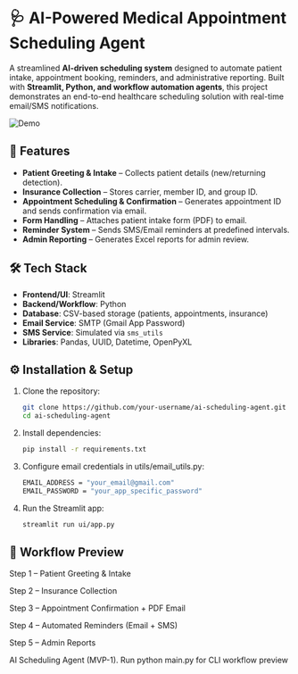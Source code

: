 # 🩺 AI-Powered Medical Appointment Scheduling Agent  

A streamlined **AI-driven scheduling system** designed to automate patient intake, appointment booking, reminders, and administrative reporting. Built with **Streamlit, Python, and workflow automation agents**, this project demonstrates an end-to-end healthcare scheduling solution with real-time email/SMS notifications.

![Demo](https://github.com/Vinay-014/ai-scheduling-agent/blob/main/Demo.gif)  


## 🚀 Features  

- **Patient Greeting & Intake** – Collects patient details (new/returning detection).  
- **Insurance Collection** – Stores carrier, member ID, and group ID.  
- **Appointment Scheduling & Confirmation** – Generates appointment ID and sends confirmation via email.  
- **Form Handling** – Attaches patient intake form (PDF) to email.  
- **Reminder System** – Sends SMS/Email reminders at predefined intervals.  
- **Admin Reporting** – Generates Excel reports for admin review.  


## 🛠️ Tech Stack  

- **Frontend/UI**: Streamlit  
- **Backend/Workflow**: Python  
- **Database**: CSV-based storage (patients, appointments, insurance)  
- **Email Service**: SMTP (Gmail App Password)  
- **SMS Service**: Simulated via `sms_utils`  
- **Libraries**: Pandas, UUID, Datetime, OpenPyXL  


## ⚙️ Installation & Setup  

1. Clone the repository:  
   ```bash
   git clone https://github.com/your-username/ai-scheduling-agent.git
   cd ai-scheduling-agent

2. Install dependencies:
   ```bash
   pip install -r requirements.txt

3. Configure email credentials in utils/email_utils.py:
   ```bash
   EMAIL_ADDRESS = "your_email@gmail.com"
   EMAIL_PASSWORD = "your_app_specific_password"

4. Run the Streamlit app:
   ```bash
   streamlit run ui/app.py


## 📸 Workflow Preview

Step 1 – Patient Greeting & Intake

Step 2 – Insurance Collection

Step 3 – Appointment Confirmation + PDF Email

Step 4 – Automated Reminders (Email + SMS)

Step 5 – Admin Reports

AI Scheduling Agent (MVP-1). Run python main.py for CLI workflow preview
